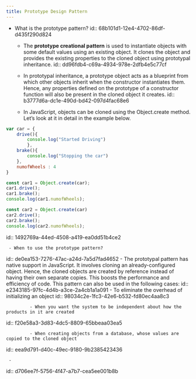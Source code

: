 ```yaml
---
title: Prototype Design Pattern
---
```


- What is the prototype pattern?
id:: 68b101d1-12e4-4702-86df-d435f290d824
	 - The **prototype creational pattern** is used to instantiate objects with some default values using an existing object. It clones the object and provides the existing properties to the cloned object using prototypal inheritance.
id:: dd96fdb4-c69a-4934-978e-2dfb4e5c77cf

	 - In prototypal inheritance, a prototype object acts as a blueprint from which other objects inherit when the constructor instantiates them. Hence, any properties defined on the prototype of a constructor function will also be present in the cloned object it creates.
id:: b3777d6a-dc1e-490d-bd42-097d4fac68e6

	 - In JavaScript, objects can be cloned using the Object.create method. Let’s look at it in detail in the example below.

```javascript
var car = {
    drive(){
        console.log("Started Driving")
        },
    brake(){
        console.log("Stopping the car")
    },
    numofWheels : 4  
} 

const car1 = Object.create(car);
car1.drive();
car1.brake();
console.log(car1.numofWheels);

const car2 = Object.create(car)
car2.drive();
car2.brake();
console.log(car2.numofWheels);
```
id:: 1492769a-44ed-4508-a419-ea0dd51b4ce2

	 - When to use the prototype pattern?
id:: de0ea153-7276-47ac-a24d-7a5d7fad4652
		 - The prototypal pattern has native support in JavaScript. It involves cloning an already-configured object. Hence, the cloned objects are created by reference instead of having their own separate copies. This boosts the performance and efficiency of code. This pattern can also be used in the following cases:
id:: e2343185-97fc-4d4b-a3ce-2a4cb1a1a091
			 - To eliminate the overhead of initializing an object
id:: 98034c2e-1fc3-42e6-b532-fd80ec4aa8c3

			 - When you want the system to be independent about how the products in it are created
id:: f20e58a3-3d83-4dc5-8809-65bbeaa03ea5

			 - When creating objects from a database, whose values are copied to the cloned object
id:: eea9d791-d40c-49ec-9180-9b2385423436

	 - 
id:: d706ee7f-5756-4f47-a7b7-cea5ee001b8b
